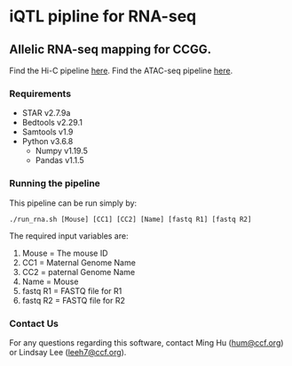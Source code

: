 # iQTL pipline for RNA-seq
## Allelic RNA-seq mapping for CCGG.

Find the Hi-C pipeline [here](https://github.com/Xieeeee/AlleliC/).
Find the ATAC-seq pipeline [here](https://github.com/lindsayhrlee/iQTL_ATAC).

### Requirements

- STAR v2.7.9a
- Bedtools v2.29.1
- Samtools v1.9
- Python v3.6.8
    * Numpy v1.19.5
    * Pandas v1.1.5


### Running the pipeline
This pipeline can be run simply by:

```
./run_rna.sh [Mouse] [CC1] [CC2] [Name] [fastq R1] [fastq R2]
```

 The required input variables are:
1.	Mouse = The mouse ID
2.	CC1 = Maternal Genome Name
3.	CC2 = paternal Genome Name 
4.	Name = Mouse
5.	fastq R1 = FASTQ file for R1
6.	fastq R2 = FASTQ file for R2




### Contact Us

For any questions regarding this software, contact Ming Hu (hum@ccf.org) or Lindsay Lee (leeh7@ccf.org).
